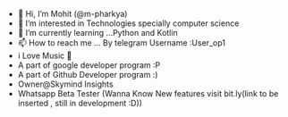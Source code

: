 - 👋 Hi, I’m Mohit (@m-pharkya)
- 👀 I’m interested in Technologies specially computer science
- 🌱 I’m currently learning ...Python and Kotlin
- 📫 How to reach me ... By telegram Username :User_op1
- i Love Music 🎵
- A part of google developer program :P
- A part of Github Developer program :)
- Owner@Skymind Insights
-  Whatsapp Beta Tester (Wanna Know New features visit bit.ly(link to be inserted , still in development :D))

<!---
m-pharkya/m-pharkya is a ✨ special ✨ repository because its `README.md` (this file) appears on your GitHub profile.
You can click the Preview link to take a look at your changes.
--->
